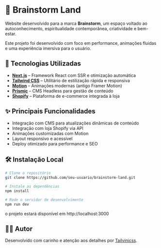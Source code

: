 # 🌿 Brainstorm Land

Website desenvolvido para a marca **Brainstorm**, um espaço voltado ao autoconhecimento, espiritualidade contemporânea, criatividade e bem-estar.

Este projeto foi desenvolvido com foco em performance, animações fluidas e uma experiência imersiva para o usuário.

## 🚀 Tecnologias Utilizadas

- **[Next.js](https://nextjs.org/)** – Framework React com SSR e otimização automática
- **[Tailwind CSS](https://tailwindcss.com/)** – Utilitário de estilização rápida e responsiva
- **[Motion](https://motion.dev/)** – Animações modernas (antigo Framer Motion)
- **[Prismic](https://prismic.io/)** – CMS Headless para gestão de conteúdo
- **[Shopify](https://www.shopify.com/)** – Plataforma de e-commerce integrada à loja

## ✨ Principais Funcionalidades

- Integração com CMS para atualizações dinâmicas de conteúdo
- Integração com loja Shopify via API
- Animações customizadas com Motion
- Layout responsivo e acessível
- Deploy otimizado para performance e SEO


## 🛠️ Instalação Local

```bash
# Clone o repositório
git clone https://github.com/seu-usuario/brainstorm-land.git
```

```bash
# Instale as dependências
npm install
```

```bash
# Rode o servidor de desenvolvimento
npm run dev
```

o projeto estará disponível em http://localhost:3000

## 👨‍💻 Autor
Desenvolvido com carinho e atenção aos detalhes por [Tailvinicss](https://tailvinicss.dev).
